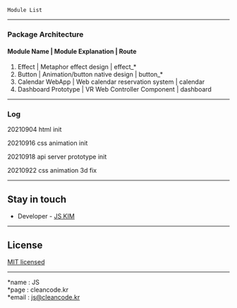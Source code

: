 ```
Module List
```

---
### Package Architecture
#### Module Name | Module Explanation | Route
1. Effect | Metaphor effect design | effect_*
2. Button | Animation/button native design | button_*
3. Calendar WebApp | Web calendar reservation system | calendar
4. Dashboard Prototype | VR Web Controller Component | dashboard

---
### Log
20210904 html init

20210916 css animation init

20210918 api server prototype init

20210922 css animation 3d fix

---
## Stay in touch
- Developer - [JS KIM](https://cleancode.kr)

---
## License
[MIT licensed](LICENSE)

---
*name : JS  
*page : cleancode.kr    
*email : js@cleancode.kr